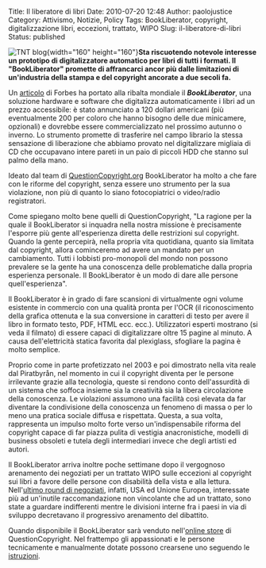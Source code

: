 Title: Il liberatore di libri
Date: 2010-07-20 12:48
Author: paolojustice
Category: Attivismo, Notizie, Policy
Tags: BookLiberator, copyright, digitalizzazione libri, eccezioni, trattato, WIPO
Slug: il-liberatore-di-libri
Status: published

![TNT blog](http://blog.tntvillage.scambioetico.org/wp-content/uploads/2010/07/bl-one-hand-lifting-350x350.jpg){width="160" height="160"}**Sta riscuotendo notevole interesse un prototipo di digitalizzatore automatico per libri di tutti i formati. Il "BookLiberator" promette di affrancarci ancor più dalle limitazioni di un'industria della stampa e del copyright ancorate a due secoli fa.**  
  
  
<!--more-->

Un [articolo](http://blogs.forbes.com/firewall/2010/07/19/bookliberator-lets-you-make-e-books-cheaply-and-is-definitely-not-intended-for-copyright-violation/) di Forbes ha portato alla ribalta mondiale il ***BookLiberator***, una soluzione hardware e software che digitalizza automaticamente i libri ad un prezzo accessibile: è stato annunciato a 120 dollari americani (più eventualmente 200 per coloro che hanno bisogno delle due minicamere, opzionali) e dovrebbe essere commercializzato nel prossimo autunno o inverno. Lo strumento promette di trasferire nel campo librario la stessa sensazione di liberazione che abbiamo provato nel digitalizzare migliaia di CD che occupavano intere pareti in un paio di piccoli HDD che stanno sul palmo della mano.

Ideato dal team di [QuestionCopyright.org](http://questioncopyright.org) BookLiberator ha molto a che fare con le riforme del copyright, senza essere uno strumento per la sua violazione, non più di quanto lo siano fotocopiatrici o video/radio registratori.

Come spiegano molto bene quelli di QuestionCopyright, "La ragione per la quale il BookLiberator si inquadra nella nostra missione è precisamente l'esporre più gente all'esperienza diretta delle restrizioni sul copyright. Quando la gente percepirà, nella propria vita quotidiana, quanto sia limitata dal copyright, allora cominceremo ad avere un mandato per un cambiamento. Tutti i lobbisti pro-monopoli del mondo non possono prevalere se la gente ha una conoscenza delle problematiche dalla propria esperienza personale. Il BookLiberator è un modo di dare alle persone quell'esperienza".

Il BookLiberator è in grado di fare scansioni di virtualmente ogni volume esistente in commercio con una qualità pronta per l'OCR (il riconoscimento della grafica ottenuta e la sua conversione in caratteri di testo per avere il libro in formato testo, PDF, HTML ecc. ecc.). Utilizzatori esperti mostrano (si veda il filmato) di essere capaci di digitalizzare oltre 15 pagine al minuto. A causa dell'elettricità statica favorita dal plexiglass, sfogliare la pagina è molto semplice.

Proprio come in parte profetizzato nel 2003 e poi dimostrato nella vita reale dal Piratbyrån, nel momento in cui il copyright diventa per le persone irrilevante grazie alla tecnologia, queste si rendono conto dell'assurdità di un sistema che soffoca insieme sia la creatività sia la libera circolazione della conoscenza. Le violazioni assumono una facilità così elevata da far diventare la condivisione della conoscenza un fenomeno di massa o per lo meno una pratica sociale diffusa e rispettata. Questa, a sua volta, rappresenta un impulso molto forte verso un'indispensabile riforma del copyright capace di far piazza pulita di vestigia anacronistiche, modelli di business obsoleti e tutela degli intermediari invece che degli artisti ed autori.

Il BookLiberator arriva inoltre poche settimane dopo il vergognoso arenamento dei negoziati per un trattato WIPO sulle eccezioni al copyright sui libri a favore delle persone con disabilità della vista e alla lettura. Nell'[ultimo round di negoziati](http://www.ip-watch.org/weblog/2010/06/26/no-decision-on-wipo-treaty-for-blind-misses-%E2%80%98golden-opportunity%E2%80%99/), infatti, USA ed Unione Europea, interessate più ad un'inutile raccomandazione non vincolante che ad un trattato, sono state a guardare indifferenti mentre le divisioni interne fra i paesi in via di sviluppo decretavano il progressivo arenamento del dibattito.

Quando disponibile il BookLiberator sarà venduto nell'[online store](http://questioncopyright.com) di QuestionCopyright. Nel frattempo gli appassionati e le persone tecnicamente e manualmente dotate possono crearsene uno seguendo le [istruzioni](http://bookliberator.com/doku.php?id=hardwareplans).

<p>
<center>
<object width="500" height="300">
<param name="movie" value="http://www.youtube.com/v/XNfQb0NZjWY&amp;hl=it_IT&amp;fs=1"></param><param name="allowFullScreen" value="true"></param><param name="allowscriptaccess" value="always"></param>

<embed src="http://www.youtube.com/v/XNfQb0NZjWY&amp;hl=it_IT&amp;fs=1" type="application/x-shockwave-flash" allowscriptaccess="always" allowfullscreen="true" width="500" height="300">
</embed>
</object>
</center>
</p>


